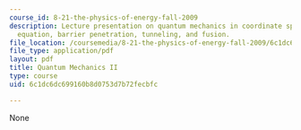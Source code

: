 ```yaml
---
course_id: 8-21-the-physics-of-energy-fall-2009
description: Lecture presentation on quantum mechanics in coordinate space, the Schrodinger
  equation, barrier penetration, tunneling, and fusion.
file_location: /coursemedia/8-21-the-physics-of-energy-fall-2009/6c1dc6dc699160b8d0753d7b72fecbfc_MIT8_21s09_lec14.pdf
file_type: application/pdf
layout: pdf
title: Quantum Mechanics II
type: course
uid: 6c1dc6dc699160b8d0753d7b72fecbfc

---
```

None